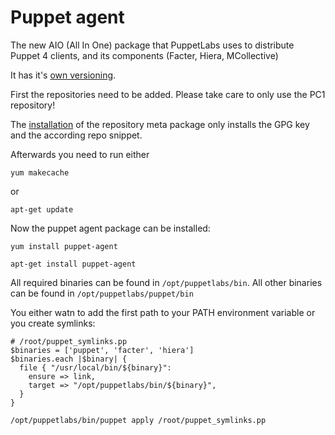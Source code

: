 # Puppet agent

The new AIO (All In One) package that PuppetLabs uses to distribute Puppet 4 clients, and its components (Facter, Hiera, MCollective)

It has it's [own versioning](http://docs.puppetlabs.com/puppet/4.3/reference/about_agent.html).

First the repositories need to be added.
Please take care to only use the PC1 repository!

The [installation](https://docs.puppetlabs.com/puppet/4.3/reference/install_linux.html#install-a-release-package-to-enable-puppet-labs-package-repositories) of the repository meta package only installs the GPG key and the according repo snippet.

Afterwards you need to run either

```
yum makecache
```

or

```
apt-get update
```

Now the puppet agent package can be installed:

```
yum install puppet-agent
```

```
apt-get install puppet-agent
```

All required binaries can be found in ```/opt/puppetlabs/bin```.
All other binaries can be found in ```/opt/puppetlabs/puppet/bin```

You either watn to add the first path to your PATH environment variable or you create symlinks:

```
# /root/puppet_symlinks.pp
$binaries = ['puppet', 'facter', 'hiera']
$binaries.each |$binary| {
  file { "/usr/local/bin/${binary}":
    ensure => link,
    target => "/opt/puppetlabs/bin/${binary}",
  }
}
```

```
/opt/puppetlabs/bin/puppet apply /root/puppet_symlinks.pp
```

